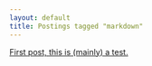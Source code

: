 ```yaml
---
layout: default
title: Postings tagged "markdown"
---
```

[First post, this is (mainly) a test.](http://janesconference.github.com/KievII/2011/02/first-test-post)<br />
